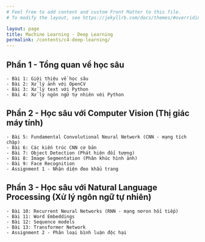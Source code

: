 ```yaml
---
# Feel free to add content and custom Front Matter to this file.
# To modify the layout, see https://jekyllrb.com/docs/themes/#overriding-theme-defaults

layout: page
title: Machine Learning - Deep Learning
permalink: /contents/c4-deep-learning/
---
```


## Phần 1 - Tổng quan về học sâu

    - Bài 1: Giới thiệu về học sâu
    - Bài 2: Xử lý ảnh với OpenCV
    - Bài 3: Xử lý text với Python
    - Bài 4: Xử lý ngôn ngữ tự nhiên với Python

## Phần 2 - Học sâu với Computer Vision (Thị giác máy tính)

    - Bài 5: Fundamental Convolutional Neural Network (CNN - mạng tích chập)
    - Bài 6: Các kiến trúc CNN cơ bản
    - Bài 7: Object Detection (Phát hiện đối tượng)
    - Bài 8: Image Segmentation (Phân khúc hình ảnh)
    - Bài 9: Face Recognition
    - Assignment 1 - Nhận diện đeo khẩu trang

## Phần 3 - Học sâu với Natural Language Processing (Xử lý ngôn ngữ tự nhiên)

    - Bài 10: Recurrent Neural Networks (RNN - mạng nơron hồi tiếp)
    - Bài 11: Word Embeddings
    - Bài 12: Sequence models
    - Bài 13: Transformer Network
    - Assignment 2 - Phân loại bình luận độc hại